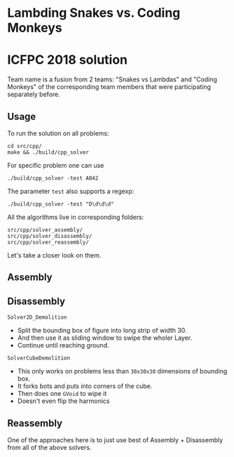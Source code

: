 # Lambding Snakes vs. Coding Monkeys
# ICFPC 2018 solution

Team name is a fusion from 2 teams: "Snakes vs Lambdas" and "Coding Monkeys" of
the corresponding team members that were participating separately before.

## Usage


To run the solution on all problems:
```
cd src/cpp/
make && ./build/cpp_solver
```

For specific problem one can use
```
./build/cpp_solver -test A042
```

The parameter `test` also supports a regexp:
```
./build/cpp_solver -test "D\d\d\d"
```

All the algorithms live in corresponding folders:
```
src/cpp/solver_assembly/
src/cpp/solver_disassembly/
src/cpp/solver_reassembly/
```

Let's take a closer look on them.


## Assembly


## Disassembly

`Solver2D_Demolition`

 * Split the bounding box of figure into long strip of width 30.
 * And then use it as sliding window to swipe the wholer Layer.
 * Continue until reaching ground.


`SolverCubeDemolition`

* This only works on problems less than `30x30x30` dimensions of bounding box.
* It forks bots and puts into corners of the cube.
* Then does one `GVoid` to wipe it
* Doesn't even flip the harmonics



## Reassembly

One of the approaches here is to just use best of Assembly + Disassembly from all of the above solvers.
